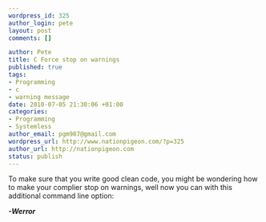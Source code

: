```yaml
--- 
wordpress_id: 325
author_login: pete
layout: post
comments: []

author: Pete
title: C Force stop on warnings
published: true
tags: 
- Programming
- c
- warning message
date: 2010-07-05 21:30:06 +01:00
categories: 
- Programming
- Systemless
author_email: pgm987@gmail.com
wordpress_url: http://www.nationpigeon.com/?p=325
author_url: http://nationpigeon.com
status: publish
---
```

To make sure that you write good clean code, you might be wondering how to make your complier stop on warnings, well now you can with this additional command line option:

<em><strong>-Werror</strong></em>
